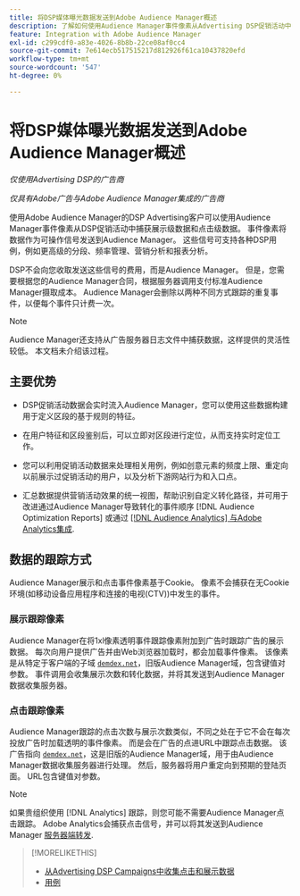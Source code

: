 ```yaml
---
title: 将DSP媒体曝光数据发送到Adobe Audience Manager概述
description: 了解如何使用Audience Manager事件像素从Advertising DSP促销活动中捕获展示级和点击级数据
feature: Integration with Adobe Audience Manager
exl-id: c299cdf0-a83e-4026-8b8b-22ce08af0cc4
source-git-commit: 7e614ecb517515217d812926f61ca10437820efd
workflow-type: tm+mt
source-wordcount: '547'
ht-degree: 0%

---
```


# 将DSP媒体曝光数据发送到Adobe Audience Manager概述

*仅使用Advertising DSP的广告商*

*仅具有Adobe广告与Adobe Audience Manager集成的广告商*

使用Adobe Audience Manager的DSP Advertising客户可以使用Audience Manager事件像素从DSP促销活动中捕获展示级数据和点击级数据。 事件像素将数据作为可操作信号发送到Audience Manager。 这些信号可支持各种DSP用例，例如更高级的分段、频率管理、营销分析和报表分析。

DSP不会向您收取发送这些信号的费用，而是Audience Manager。 但是，您需要根据您的Audience Manager合同，根据服务器调用支付标准Audience Manager摄取成本。 Audience Manager会删除以两种不同方式跟踪的重复事件，以便每个事件只计费一次。

>[!NOTE]
>
> Audience Manager还支持从广告服务器日志文件中捕获数据，这样提供的灵活性较低。 本文档未介绍该过程。

## 主要优势

* DSP促销活动数据会实时流入Audience Manager，您可以使用这些数据构建用于定义区段的基于规则的特征。

* 在用户特征和区段鉴别后，可以立即对区段进行定位，从而支持实时定位工作。

* 您可以利用促销活动数据来处理相关用例，例如创意元素的频度上限、重定向以前展示过促销活动的用户，以及分析下游网站行为和入口点。

* 汇总数据提供营销活动效果的统一视图，帮助识别自定义转化路径，并可用于改进通过Audience Manager导致转化的事件顺序 [!DNL Audience Optimization Reports] 或通过 [[!DNL Audience Analytics] 与Adobe Analytics集成](/help/integrations/audience-manager/audience-analytics.md).

## 数据的跟踪方式

Audience Manager展示和点击事件像素基于Cookie。 像素不会捕获在无Cookie环境(如移动设备应用程序和连接的电视(CTV))中发生的事件。

### 展示跟踪像素

Audience Manager在将1xl像素透明事件跟踪像素附加到广告时跟踪广告的展示数据。 每次向用户提供广告并由Web浏览器加载时，都会加载事件像素。 该像素是从特定于客户端的子域 [`demdex.net`](https://experienceleague.adobe.com/docs/audience-manager/user-guide/reference/demdex-calls.html)，旧版Audience Manager域，包含键值对参数。 事件调用会收集展示次数和转化数据，并将其发送到Audience Manager数据收集服务器。

### 点击跟踪像素

Audience Manager跟踪的点击次数与展示次数类似，不同之处在于它不会在每次投放广告时加载透明的事件像素。 而是会在广告的点进URL中跟踪点击数据。 该广告指向 [`demdex.net`](https://experienceleague.adobe.com/docs/audience-manager/user-guide/reference/demdex-calls.html)，这是旧版的Audience Manager域，用于由Audience Manager数据收集服务器进行处理。 然后，服务器将用户重定向到预期的登陆页面。 URL包含键值对参数。

>[!NOTE]
>
>如果贵组织使用 [!DNL Analytics] 跟踪，则您可能不需要Audience Manager点击跟踪。 Adobe Analytics会捕获点击信号，并可以将其发送到Audience Manager [服务器端转发](https://experienceleague.adobe.com/docs/analytics/admin/admin-tools/server-side-forwarding/ssf.html).

>[!MORELIKETHIS]
>
>* [从Advertising DSP Campaigns中收集点击和展示数据](collect.md)
>* [用例](use-cases.md)

